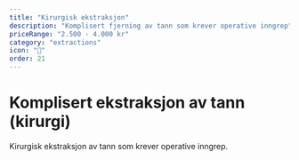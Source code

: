 ```yaml
---
title: "Kirurgisk ekstraksjon"
description: "Komplisert fjerning av tann som krever operative inngrep"
priceRange: "2.500 - 4.000 kr"
category: "extractions"
icon: "🔪"
order: 21
---
```


# Komplisert ekstraksjon av tann (kirurgi)

Kirurgisk ekstraksjon av tann som krever operative inngrep.